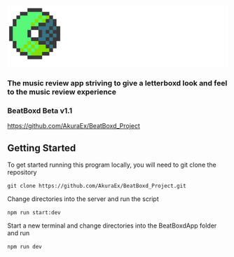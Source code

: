 ![BeatBoxd_Icon](http://github.com/AkuraEx/BeatBoxdApp/blob/main/public/BeatBoxd.png?raw=true)
### The music review app striving to give a letterboxd look and feel to the music review experience
### BeatBoxd Beta v1.1
https://github.com/AkuraEx/BeatBoxd_Project


## Getting Started
To get started running this program locally, you will need to git clone the repository
```
git clone https://github.com/AkuraEx/BeatBoxd_Project.git
```
Change directories into the server
and run the script
```
npm run start:dev
```
Start a new terminal and change
directories into the BeatBoxdApp folder
and run
```
npm run dev
```
